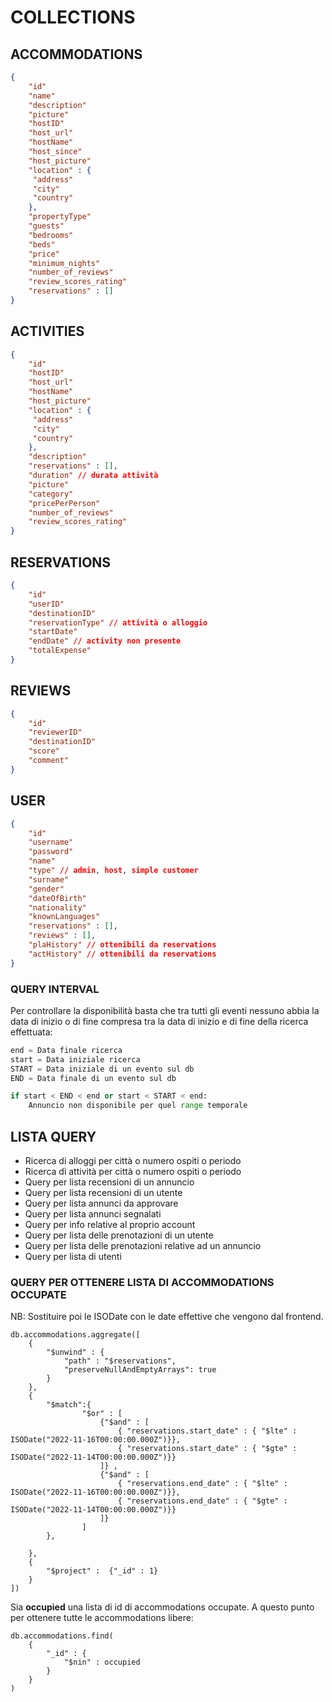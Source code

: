 # COLLECTIONS

## ACCOMMODATIONS

```JSON
{
    "id"
    "name"
    "description"
    "picture"
    "hostID"
    "host_url"
    "hostName"
    "host_since"
    "host_picture"
    "location" : {
     "address"
     "city"
     "country"
    },
    "propertyType"
    "guests"
    "bedrooms"
    "beds"
    "price"
    "minimum_nights"
    "number_of_reviews"
    "review_scores_rating"
    "reservations" : []
}
```

## ACTIVITIES
```JSON
{
    "id"
    "hostID"
    "host_url"
    "hostName"
    "host_picture"
    "location" : {
     "address"
     "city"
     "country"
    },
    "description"
    "reservations" : [],
    "duration" // durata attività
    "picture"
    "category"
    "pricePerPerson"
    "number_of_reviews"
    "review_scores_rating"
}
```

## RESERVATIONS
```JSON
{
    "id"
    "userID"
    "destinationID"
    "reservationType" // attività o alloggio
    "startDate"
    "endDate" // activity non presente
    "totalExpense"
}
```

## REVIEWS
```JSON
{
    "id"
    "reviewerID"
    "destinationID"
    "score"
    "comment"
}
```

## USER
```JSON
{
    "id"
    "username"
    "password"
    "name"
    "type" // admin, host, simple customer
    "surname"
    "gender"
    "dateOfBirth"
    "nationality"
    "knownLanguages"
    "reservations" : [],
    "reviews" : [],
    "plaHistory" // ottenibili da reservations
    "actHistory" // ottenibili da reservations
}
```


### QUERY INTERVAL
Per controllare la disponibilità basta che tra tutti gli eventi nessuno abbia la data di inizio o di fine compresa tra la data di inizio e di fine della ricerca effettuata:
```python
end = Data finale ricerca
start = Data iniziale ricerca
START = Data iniziale di un evento sul db
END = Data finale di un evento sul db

if start < END < end or start < START < end:
    Annuncio non disponibile per quel range temporale
```

## LISTA QUERY
 - Ricerca di alloggi per città o numero ospiti o periodo
 - Ricerca di attività per città o numero ospiti o periodo
 - Query per lista recensioni di un annuncio
 - Query per lista recensioni di un utente
 - Query per lista annunci da approvare
 - Query per lista annunci segnalati
 - Query per info relative al proprio account
 - Query per lista delle prenotazioni di un utente
 - Query per lista delle prenotazioni relative ad un annuncio
 - Query per lista di utenti

### QUERY PER OTTENERE LISTA DI ACCOMMODATIONS OCCUPATE
NB: Sostituire poi le ISODate con le date effettive che vengono dal frontend.
```mongodb
db.accommodations.aggregate([
    {
        "$unwind" : {
            "path" : "$reservations",
            "preserveNullAndEmptyArrays": true
        }
    },
    {
        "$match":{
                "$or" : [
                    {"$and" : [
                        { "reservations.start_date" : { "$lte" : ISODate("2022-11-16T00:00:00.000Z")}},
                        { "reservations.start_date" : { "$gte" : ISODate("2022-11-14T00:00:00.000Z")}}
                    ]} ,
                    {"$and" : [
                        { "reservations.end_date" : { "$lte" : ISODate("2022-11-16T00:00:00.000Z")}},
                        { "reservations.end_date" : { "$gte" : ISODate("2022-11-14T00:00:00.000Z")}}
                    ]} 
                ]
        },
        
    },
    {
        "$project" :  {"_id" : 1}
    }
])
```

Sia **occupied** una lista di id di accommodations occupate. A questo punto per ottenere tutte le accommodations libere:

```mongodb
db.accommodations.find(
    {
        "_id" : {
            "$nin" : occupied
        }
    }
)
```